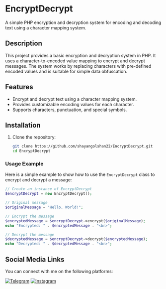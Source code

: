 # EncryptDecrypt

A simple PHP encryption and decryption system for encoding and decoding text using a character mapping system.

## **Description**

This project provides a basic encryption and decryption system in PHP. It uses a character-to-encoded value mapping to encrypt and decrypt messages. The system works by replacing characters with pre-defined encoded values and is suitable for simple data obfuscation.

## **Features**

- Encrypt and decrypt text using a character mapping system.
- Provides customizable encoding values for each character.
- Supports characters, punctuation, and special symbols.

## **Installation**

1. Clone the repository:
   ```bash
   git clone https://github.com/shayangolshan22/EncryptDecrypt.git
   cd EncryptDecrypt


### **Usage Example**

Here is a simple example to show how to use the `EncryptDecrypt` class to encrypt and decrypt a message:

```php
// Create an instance of EncryptDecrypt
$encryptDecrypt = new EncryptDecrypt();

// Original message
$originalMessage = "Hello, World!";

// Encrypt the message
$encryptedMessage = $encryptDecrypt->encrypt($originalMessage);
echo "Encrypted: " . $encryptedMessage . "<br>";

// Decrypt the message
$decryptedMessage = $encryptDecrypt->decrypt($encryptedMessage);
echo "Decrypted: " . $decryptedMessage . "<br>";
```


## Social Media Links

You can connect with me on the following platforms:

[![Telegram](https://img.shields.io/badge/Telegram-2CA5E0?style=flat&logo=telegram&logoColor=white)](https://t.me/shayan_golshan22)
[![Instagram](https://img.shields.io/badge/Instagram-E4405F?style=flat&logo=instagram&logoColor=white)](https://www.instagram.com/shayan.glshn/)
